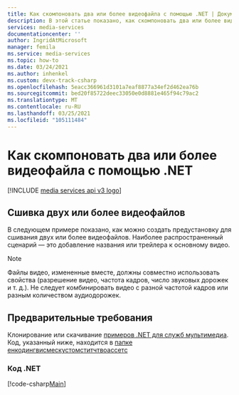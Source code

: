 ```yaml
---
title: Как скомпоновать два или более видеофайла с помощью .NET | Документация Майкрософт
description: В этой статье показано, как скомпоновать два или более видеофайла.
services: media-services
documentationcenter: ''
author: IngridAtMicrosoft
manager: femila
ms.service: media-services
ms.topic: how-to
ms.date: 03/24/2021
ms.author: inhenkel
ms.custom: devx-track-csharp
ms.openlocfilehash: 5eacc366961d3101a7eaf8877a34ef2d462ea76b
ms.sourcegitcommit: bed20f85722deec33050e0d8881e465f94c79ac2
ms.translationtype: MT
ms.contentlocale: ru-RU
ms.lasthandoff: 03/25/2021
ms.locfileid: "105111484"
---
```

# <a name="how-to-stitch-two-or-more-video-files-with-net"></a>Как скомпоновать два или более видеофайла с помощью .NET

[!INCLUDE [media services api v3 logo](./includes/v3-hr.md)]

## <a name="stitch-two-or-more-video-files"></a>Сшивка двух или более видеофайлов

В следующем примере показано, как можно создать предустановку для сшивания двух или более видеофайлов. Наиболее распространенный сценарий — это добавление названия или трейлера к основному видео.

> [!NOTE]
> Файлы видео, измененные вместе, должны совместно использовать свойства (разрешение видео, частота кадров, число звуковых дорожек и т. д.). Не следует комбинировать видео с разной частотой кадров или разным количеством аудиодорожек.

## <a name="prerequisites"></a>Предварительные требования

Клонирование или скачивание [примеров .NET для служб мультимедиа](https://github.com/Azure-Samples/media-services-v3-dotnet/).  Код, указанный ниже, находится в [папке енкодингвисмескустомститчтвоассетс](https://github.com/Azure-Samples/media-services-v3-dotnet/blob/main/VideoEncoding/EncodingWithMESCustomStitchTwoAssets/Program.cs)

### <a name="net-code"></a>Код .NET

[!code-csharp[Main](../../../media-services-v3-dotnet/VideoEncoding/EncodingWithMESCustomStitchTwoAssets/Program.cs)]
